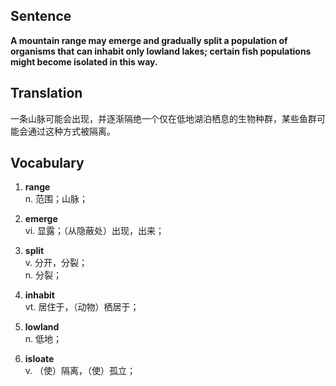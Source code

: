 ## Sentence

**A mountain range may emerge and gradually split a population of organisms that can inhabit only lowland lakes; certain fish populations might become isolated in this way.**

## Translation

一条山脉可能会出现，并逐渐隔绝一个仅在低地湖泊栖息的生物种群，某些鱼群可能会通过这种方式被隔离。     


## Vocabulary     

1. **range**     
n. 范围；山脉；       

2. **emerge**      
vi. 显露；（从隐蔽处）出现，出来；      

3. **split**     
v. 分开，分裂；     
n. 分裂；     

4. **inhabit**      
vt. 居住于，（动物）栖居于；     

5. **lowland**      
n. 低地；      

6. **isloate**       
v. （使）隔离，（使）孤立；     
